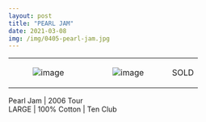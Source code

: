 ```yaml
---
layout: post
title: "PEARL JAM"
date: 2021-03-08
img: /img/0405-pearl-jam.jpg
---
```




<table style="width:100%;"><tr><td style="vertical-align:top;">
      <figure class="tmblr-full" data-orig-height="2048" data-orig-width="1365" data-orig-src="https://concertshirts.netlify.app/shirts/0405/0405-01.jpg"><img src="https://64.media.tumblr.com/692249178aba912816347ef67e4e1c04/018fed3c84dd7b64-f9/s540x810/5fdc10ac39117062db22d185946bc4433fa6328a.jpg" data-orig-height="2048" data-orig-width="1365" data-orig-src="https://concertshirts.netlify.app/shirts/0405/0405-01.jpg" alt="image"/></figure></td>
    <td style="vertical-align:top;">
      <figure class="tmblr-full" data-orig-height="2048" data-orig-width="1365" data-orig-src="https://concertshirts.netlify.app/shirts/0405/0405-02.jpg"><img src="https://64.media.tumblr.com/93d529aaf117eb5d2e9e44f2caa15f6b/018fed3c84dd7b64-06/s540x810/b834b1e4c0b1a90b544994b008f7fba85325cb77.jpg" data-orig-height="2048" data-orig-width="1365" data-orig-src="https://concertshirts.netlify.app/shirts/0405/0405-02.jpg" alt="image"/></figure></td><td class="sold-overlay"><p class="sold-text">SOLD</p></td>
  </tr></table><p>
  Pearl Jam | 2006 Tour<br/>LARGE | 100% Cotton | Ten Club
</p>
